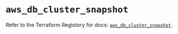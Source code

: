 # `aws_db_cluster_snapshot`

Refer to the Terraform Registory for docs: [`aws_db_cluster_snapshot`](https://registry.terraform.io/providers/hashicorp/aws/4.66.0/docs/resources/db_cluster_snapshot).
